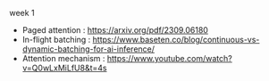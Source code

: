 week 1
- Paged attention : https://arxiv.org/pdf/2309.06180
- In-flight batching : https://www.baseten.co/blog/continuous-vs-dynamic-batching-for-ai-inference/
- Attention mechanism : https://www.youtube.com/watch?v=Q0wLxMiLfU8&t=4s
